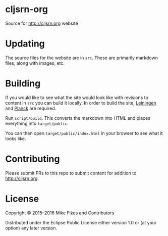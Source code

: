 # cljsrn-org

Source for http://cljsrn.org website

# Updating

The source files for the website are in `src`. These are primarily markdown files, along with images, etc.

# Building

If you would like to see what the site would look like with revisions to content in `src` you can build it locally. In order to build the site, [Leiningen](http://leiningen.org) and [Planck](http://planck.fikesfarm.com) are required.

Run `script/build`. This converts the markdown into HTML and places everything into `target/public`.

You can then open `target/public/index.html` in your browser to see what it looks like.

# Contributing

Please submit PRs to this repo to submit content for addition to http://cljsrn.org.

# License

Copyright © 2015–2016 Mike Fikes and Contributors

Distributed under the Eclipse Public License either version 1.0 or (at your option) any later version.